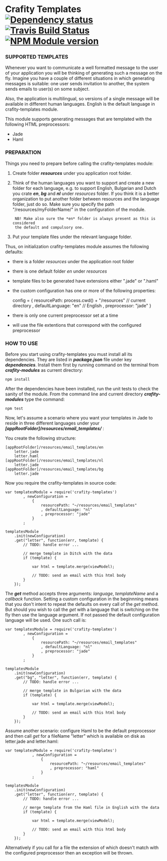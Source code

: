 # Crafity Templates [![Dependency status](https://david-dm.org/crafity/crafity-templates.png)](https://david-dm.org/crafity/crafity-templates) [![Travis Build Status](https://travis-ci.org/Crafity/crafity-templates.png?branch=master)](https://travis-ci.org/Crafity/crafity-templates) [![NPM Module version](https://badge.fury.io/js/crafity-templates.png)](http://badge.fury.io/js/crafity-templates)

### SUPPORTED TEMPLATES

Whenever you want to communicate a well formatted message to the user of your application you will be thinking of 
generating such a message on the fly. Imagine you have a couple of different situations in which generating messages is 
suitable: one user sends invitation to another, the system sends emails to user(s) on some subject.

Also, the application is multilingual, so versions of a single message will be available in different human languages. 
English is the default language in crafity-templates module.

This module supports generating messages that are templated with the following HTML preprocessors:
* Jade
* Haml


### PREPARATION

Things you need to prepare before calling the crafity-templates module:

1. Create folder ***resources*** under you application root folder.

2. Think of the human languages you want to support and create a new folder for each language, e.g. to support English, 
Bulgarian and Dutch you crate ***en***, ***bg*** and ***nl*** under *resources* folder. If you think it is a better 
organization to put another folder between resources and the language folder, just do so. Make sure you specify 
the	path "/resources/myFolderName/" in the configuration of the module.
		
		NB! Make also sure the *en* folder is always present as this is considered 
		the default and compulsory one.
		
3. Put your template files under the relevant language folder.


Thus, on initialization crafity-templates module assumes the following defaults:

* there is a folder *resources* under the application root folder
* there is one default folder *en* under *resources*
* template files to be generated have extensions either ".jade" or ".haml"
* the custom configuration has one or more of the following properties:


	 config = {
			resourcePath: process.cwd() + "/resources" // current directory
			, defaultLanguage: "en"  		// English
			, preprocessor: "jade"
		}

* there is only one current preprocessor set at a time
* will use the file extentions that correspond with the configured preprocessor


### HOW TO USE

Before you start using crafity-templates you must install all its dependencies. They are listed in ***package.json*** file under key ***dependencies***.
Install them first by running command on the terminal from ***crafity-modules*** as current directory:

	npm install

After the dependencies have been installed, run the unit tests to check the sanity of the module. From the command line
and current directory ***crafity-modules*** type the command:

	npm test


Now, let's assume a scenario where you want your templates in Jade to reside in three different languages under your ***[appRootFolder]/resources/email_templates/*** :


You create the following structure:

	[appRootFolder]/resources/email_templates/en
		letter.jade
		letter.haml
	[appRootFolder]/resources/email_templates/nl
		letter.jade
	[appRootFolder]/resources/email_templates/bg
		letter.jade
	
Now you require the crafity-templates in source code:

	var templatesModule = require('crafity-templates')
			, newConfiguration = 
				{ 
					resourcePath: "~/resources/email_templates"
					, defaultLanguage: "nl"
					, preprocessor: "jade"
				}
			;

	templatesModule
		.init(newConfiguration)
		.get("letter", function(err, template) {
			// TODO: handle error ...
			
			// merge template in Ditch with the data
			if (template) {
			
				var html = template.merge(viewModel);
				
				// TODO: send an email with this html body
			}
		});


The ***get*** method accepts three arguments: *language*, *templateName* and a *callback* function.
Setting a custom configuration in the beginnning means that you don't intent to repeat the defaults
on every call of the *get* method.
But should you wish to call the *get* with a language that is switching on the fly then use the language argument.
If not passed the default configuration language will be used. One such call is:

	var templatesModule = require('crafity-templates')
			, newConfiguration = 
				{ 
					resourcePath: "~/resources/email_templates"
					, defaultLanguage: "nl"
					, preprocessor: "jade"
				}
			;
	
	templatesModule
		.init(newConfiguration)
		.get("bg", "letter", function(err, template) {
			// TODO: handle error ...
			
			// merge template in Bulgarian with the data
			if (template) {
			
				var html = template.merge(viewModel);
				
				// TODO: send an email with this html body
			}
		});


Assume another scenario: configure Haml to be the default preprocessor and then call *get* for a fileName "letter" 
which is available on disk as letter.jade and letter.haml:

	var templatesModule = require('crafity-templates')
				, newConfiguration = 
					{ 
						resourcePath: "~/resources/email_templates"
						, preprocessor: "haml"
					}
				;
	
	templatesModule
		.init(newConfiguration)
		.get("letter", function(err, template) {
			// TODO: handle error ...
			
			// merge template from the Haml file in English with the data
			if (template) {
			
				var html = template.merge(viewModel);
				
				// TODO: send an email with this html body
			}
		});


Alternatively if you call for a file the extension of which doesn't match with the configured preprocessor
then an exception will be thrown. 